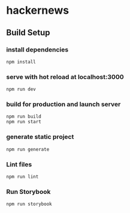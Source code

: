 # hackernews

## Build Setup

### install dependencies

```
npm install
```

### serve with hot reload at localhost:3000

```
npm run dev
```

### build for production and launch server

```
npm run build
npm run start
```

### generate static project

```
npm run generate
```

### Lint files

```
npm run lint
```

### Run Storybook

```
npm run storybook
```
